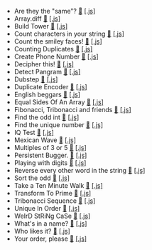 - Are they the "same"? [&#128279;](https://www.codewars.com/kata/550498447451fbbd7600041c) [[.js]](https://github.com/julienshim/Codewars-Playground/blob/master/JavaScript/6%20kyu/Are%20they%20the%20same.js)
- Array.diff [&#128279;](https://www.codewars.com/kata/523f5d21c841566fde000009) [[.js]](https://github.com/julienshim/Codewars-Playground/blob/master/JavaScript/6%20kyu/Array-diff.js)
- Build Tower [&#128279;](https://www.codewars.com/kata/576757b1df89ecf5bd00073b) [[.js]](https://github.com/julienshim/Codewars-Playground/blob/master/JavaScript/6%20kyu/Build%20Tower.js)
- Count characters in your string [&#128279;](https://www.codewars.com/kata/52efefcbcdf57161d4000091) [[.js]](https://github.com/julienshim/Codewars-Playground/blob/master/JavaScript/6%20kyu/Count%20characters%20in%20your%20string.js)
- Count the smiley faces! [&#128279;](https://www.codewars.com/kata/583203e6eb35d7980400002a) [[.js]](https://github.com/julienshim/Codewars-Playground/blob/master/JavaScript/6%20kyu/Count%20the%20smiley%20faces.js)
- Counting Duplicates [&#128279;](https://www.codewars.com/kata/54bf1c2cd5b56cc47f0007a1) [[.js]](https://github.com/julienshim/Codewars-Playground/blob/master/JavaScript/6%20kyu/Counting%20Duplicates.js)
- Create Phone Number [&#128279;](https://www.codewars.com/kata/525f50e3b73515a6db000b83) [[.js]](https://github.com/julienshim/Codewars-Playground/blob/master/JavaScript/6%20kyu/Create%20Phone%20Number.js)
- Decipher this! [&#128279;](https://www.codewars.com/kata/581e014b55f2c52bb00000f8) [[.js]](https://github.com/julienshim/Codewars-Playground/blob/master/JavaScript/6%20kyu/Decipher%20this.js)
- Detect Pangram [&#128279;](https://www.codewars.com/kata/545cedaa9943f7fe7b000048) [[.js]](https://github.com/julienshim/Codewars-Playground/blob/master/JavaScript/6%20kyu/Detect%20Pangram.js)
- Dubstep [&#128279;](https://www.codewars.com/kata/551dc350bf4e526099000ae5) [[.js]](https://github.com/julienshim/Codewars-Playground/blob/master/JavaScript/6%20kyu/Dubstep.js)
- Duplicate Encoder [&#128279;](https://www.codewars.com/kata/54b42f9314d9229fd6000d9c) [[.js]](https://github.com/julienshim/Codewars-Playground/blob/master/JavaScript/6%20kyu/Duplicate%20Encoder.js)
- English beggars [&#128279;](https://www.codewars.com/kata/59590976838112bfea0000fa) [[.js]](https://github.com/julienshim/Codewars-Playground/blob/master/JavaScript/6%20kyu/English%20beggars.js)
- Equal Sides Of An Array [&#128279;](https://www.codewars.com/kata/5679aa472b8f57fb8c000047) [[.js]](https://github.com/julienshim/Codewars-Playground/blob/master/JavaScript/6%20kyu/Equal%20Sides%20Of%20An%20Array.js)
- Fibonacci, Tribonacci and friends [&#128279;](https://www.codewars.com/kata/556e0fccc392c527f20000c5) [[.js]](https://github.com/julienshim/Codewars-Playground/blob/master/JavaScript/6%20kyu/Fibonacci%2C%20Tribonacci%20and%20friends.js)
- Find the odd int [&#128279;](https://www.codewars.com/kata/54da5a58ea159efa38000836) [[.js]](https://github.com/julienshim/Codewars-Playground/blob/master/JavaScript/6%20kyu/Find%20the%20odd%20int.js)
- Find the unique number [&#128279;](https://www.codewars.com/kata/585d7d5adb20cf33cb000235) [[.js]](https://github.com/julienshim/Codewars-Playground/blob/master/JavaScript/6%20kyu/Find%20the%20unique%20number.js)
- IQ Test [&#128279;](https://www.codewars.com/kata/552c028c030765286c00007d) [[.js]](https://github.com/julienshim/Codewars-Playground/blob/master/JavaScript/6%20kyu/IQ%20Test.js)
- Mexican Wave [&#128279;](https://www.codewars.com/kata/58f5c63f1e26ecda7e000029) [[.js]](https://github.com/julienshim/Codewars-Playground/blob/master/JavaScript/6%20kyu/Mexican%20Wave.js)
- Multiples of 3 or 5 [&#128279;](https://www.codewars.com/kata/514b92a657cdc65150000006) [[.js]](https://github.com/julienshim/Codewars-Playground/blob/master/JavaScript/6%20kyu/Multiples%20of%203%20or%205.js)
- Persistent Bugger. [&#128279;](https://www.codewars.com/kata/55bf01e5a717a0d57e0000ec) [[.js]](https://github.com/julienshim/Codewars-Playground/blob/master/JavaScript/6%20kyu/Persistent%20Bugger.js)
- Playing with digits [&#128279;](https://www.codewars.com/kata/5552101f47fc5178b1000050) [[.js]](https://github.com/julienshim/Codewars-Playground/blob/master/JavaScript/6%20kyu/Playing%20with%20digits.js)
- Reverse every other word in the string [&#128279;](https://www.codewars.com/kata/58d76854024c72c3e20000de) [[.js]](https://github.com/julienshim/Codewars-Playground/blob/master/JavaScript/6%20kyu/Reverse%20every%20other%20word%20in%20the%20string.js)
- Sort the odd [&#128279;](https://www.codewars.com/kata/578aa45ee9fd15ff4600090d) [[.js]](https://github.com/julienshim/Codewars-Playground/blob/master/JavaScript/6%20kyu/Sort%20the%20odd.js)
- Take a Ten Minute Walk [&#128279;](https://www.codewars.com/kata/54da539698b8a2ad76000228) [[.js]](https://github.com/julienshim/Codewars-Playground/blob/master/JavaScript/6%20kyu/Take%20a%20Ten%20Minute%20Walk.js)
- Transform To Prime [&#128279;](https://www.codewars.com/kata/5a946d9fba1bb5135100007c) [[.js]](https://github.com/julienshim/Codewars-Playground/blob/master/JavaScript/6%20kyu/Transform%20To%20Prime.js)
- Tribonacci Sequence [&#128279;](https://www.codewars.com/kata/556deca17c58da83c00002db) [[.js]](https://github.com/julienshim/Codewars-Playground/blob/master/JavaScript/6%20kyu/Tribonacci%20Sequence.js)
- Unique In Order [&#128279;](https://www.codewars.com/kata/54e6533c92449cc251001667) [[.js]](https://github.com/julienshim/Codewars-Playground/blob/master/JavaScript/6%20kyu/Unique%20In%20Order.js)
- WeIrD StRiNg CaSe [&#128279;](https://www.codewars.com/kata/52b757663a95b11b3d00062d) [[.js]](https://github.com/julienshim/Codewars-Playground/blob/master/JavaScript/6%20kyu/WeIrD%20StRiNg%20CaSe.js)
- What's in a name? [&#128279;](https://www.codewars.com/kata/59daf400beec9780a9000045) [[.js]](https://github.com/julienshim/Codewars-Playground/blob/master/JavaScript/6%20kyu/Whats%20in%20a%20name.js)
- Who likes it? [&#128279;](https://www.codewars.com/kata/5266876b8f4bf2da9b000362) [[.js]](https://github.com/julienshim/Codewars-Playground/blob/master/JavaScript/6%20kyu/Who%20likes%20it.js)
- Your order, please [&#128279;](https://www.codewars.com/kata/55c45be3b2079eccff00010f) [[.js]](https://github.com/julienshim/Codewars-Playground/blob/master/JavaScript/6%20kyu/Your%20order%2C%20please.js)

